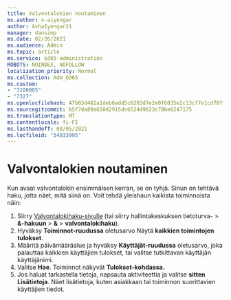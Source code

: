 ```yaml
---
title: Valvontalokien noutaminen
ms.author: v-aiyengar
author: AshaIyengar21
manager: dansimp
ms.date: 02/26/2021
ms.audience: Admin
ms.topic: article
ms.service: o365-administration
ROBOTS: NOINDEX, NOFOLLOW
localization_priority: Normal
ms.collection: Adm_O365
ms.custom:
- "3100005"
- "7327"
ms.openlocfilehash: 47b83d482a1deb6add5c6283d7e2e0f6035e2c13cf7e1cd78ffc4ff7c9ffc85b
ms.sourcegitcommit: b5f7da89a650d2915dc652449623c78be6247175
ms.translationtype: MT
ms.contentlocale: fi-FI
ms.lasthandoff: 08/05/2021
ms.locfileid: "54033995"
---
```

# <a name="retrieve-the-audit-logs"></a>Valvontalokien noutaminen

Kun avaat valvontalokin ensimmäisen kerran, se on tyhjä. Sinun on tehtävä haku, jotta näet, mitä siinä on. Voit tehdä yleishaun kaikista toiminnoista näin:

1. Siirry  [Valvontalokihaku-sivulle](https://protection.office.com/#/unifiedauditlog) (tai siirry hallintakeskuksen tietoturva-  >  **&-hakuun**  >  **&**  >  **valvontalokihaku**).
1. Hyväksy **Toiminnot-ruudussa** oletusarvo Näytä **kaikkien toimintojen tulokset**.
1. Määritä päivämääräalue ja hyväksy **Käyttäjät-ruudussa** oletusarvo, joka palauttaa kaikkien käyttäjien tulokset, tai valitse tutkittavan käyttäjän käyttäjänimi.
1. Valitse **Hae**. Toiminnot näkyvät **Tulokset-kohdassa.**
1. Jos haluat tarkastella tietoja, napsauta aktiviteettia ja valitse **sitten Lisätietoja**. Näet lisätietoja, kuten asiakkaan tai toiminnon suorittavien käyttäjien tiedot.
